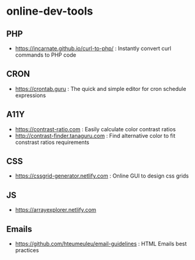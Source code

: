 # online-dev-tools

## PHP
* https://incarnate.github.io/curl-to-php/ : Instantly convert curl commands to PHP code

## CRON
* https://crontab.guru : The quick and simple editor for cron schedule expressions

## A11Y
* https://contrast-ratio.com : Easily calculate color contrast ratios
* http://contrast-finder.tanaguru.com : Find alternative color to fit constrast ratios requirements

## CSS
* https://cssgrid-generator.netlify.com : Online GUI to design css grids

## JS
* https://arrayexplorer.netlify.com

## Emails
* https://github.com/hteumeuleu/email-guidelines : HTML Emails best practices
